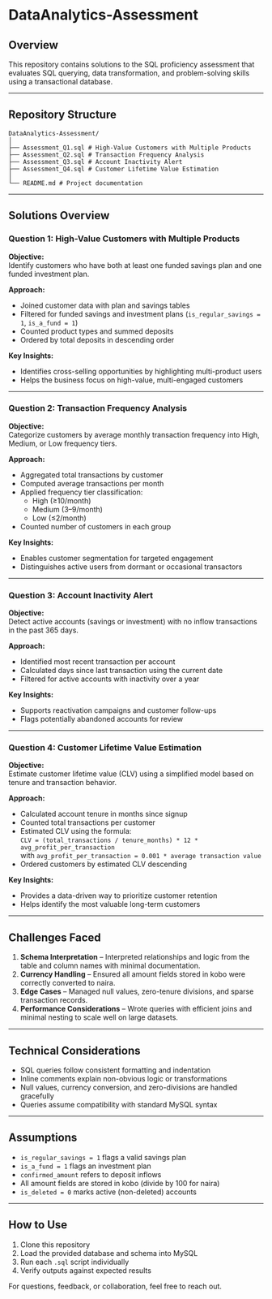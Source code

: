 # DataAnalytics-Assessment

## Overview

This repository contains solutions to the SQL proficiency assessment that evaluates SQL querying, data transformation, and problem-solving skills using a transactional database.

---

## Repository Structure

```
DataAnalytics-Assessment/
│
├── Assessment_Q1.sql # High-Value Customers with Multiple Products
├── Assessment_Q2.sql # Transaction Frequency Analysis
├── Assessment_Q3.sql # Account Inactivity Alert
├── Assessment_Q4.sql # Customer Lifetime Value Estimation
│
└── README.md # Project documentation
```

---

## Solutions Overview

### Question 1: High-Value Customers with Multiple Products

**Objective:**  
Identify customers who have both at least one funded savings plan and one funded investment plan.

**Approach:**  

- Joined customer data with plan and savings tables  
- Filtered for funded savings and investment plans (`is_regular_savings = 1`, `is_a_fund = 1`)  
- Counted product types and summed deposits  
- Ordered by total deposits in descending order

**Key Insights:**  

- Identifies cross-selling opportunities by highlighting multi-product users  
- Helps the business focus on high-value, multi-engaged customers  

---

### Question 2: Transaction Frequency Analysis

**Objective:**  
Categorize customers by average monthly transaction frequency into High, Medium, or Low frequency tiers.

**Approach:**  

- Aggregated total transactions by customer  
- Computed average transactions per month  
- Applied frequency tier classification:
  - High (≥10/month)
  - Medium (3–9/month)
  - Low (≤2/month)  
- Counted number of customers in each group  

**Key Insights:**  

- Enables customer segmentation for targeted engagement  
- Distinguishes active users from dormant or occasional transactors  

---

### Question 3: Account Inactivity Alert

**Objective:**  
Detect active accounts (savings or investment) with no inflow transactions in the past 365 days.

**Approach:**  

- Identified most recent transaction per account  
- Calculated days since last transaction using the current date  
- Filtered for active accounts with inactivity over a year

**Key Insights:**  

- Supports reactivation campaigns and customer follow-ups  
- Flags potentially abandoned accounts for review  

---

### Question 4: Customer Lifetime Value Estimation

**Objective:**  
Estimate customer lifetime value (CLV) using a simplified model based on tenure and transaction behavior.

**Approach:**  

- Calculated account tenure in months since signup  
- Counted total transactions per customer  
- Estimated CLV using the formula:  
  `CLV = (total_transactions / tenure_months) * 12 * avg_profit_per_transaction`  
  with `avg_profit_per_transaction = 0.001 * average transaction value`  
- Ordered customers by estimated CLV descending  

**Key Insights:**  

- Provides a data-driven way to prioritize customer retention  
- Helps identify the most valuable long-term customers  

---

## Challenges Faced

1. **Schema Interpretation** – Interpreted relationships and logic from the table and column names with minimal documentation.
2. **Currency Handling** – Ensured all amount fields stored in kobo were correctly converted to naira.
3. **Edge Cases** – Managed null values, zero-tenure divisions, and sparse transaction records.
4. **Performance Considerations** – Wrote queries with efficient joins and minimal nesting to scale well on large datasets.

---

## Technical Considerations

- SQL queries follow consistent formatting and indentation  
- Inline comments explain non-obvious logic or transformations  
- Null values, currency conversion, and zero-divisions are handled gracefully  
- Queries assume compatibility with standard MySQL syntax  

---

## Assumptions

- `is_regular_savings = 1` flags a valid savings plan  
- `is_a_fund = 1` flags an investment plan  
- `confirmed_amount` refers to deposit inflows  
- All amount fields are stored in kobo (divide by 100 for naira)  
- `is_deleted = 0` marks active (non-deleted) accounts  

---

## How to Use

1. Clone this repository  
2. Load the provided database and schema into MySQL  
3. Run each `.sql` script individually  
4. Verify outputs against expected results  

For questions, feedback, or collaboration, feel free to reach out.